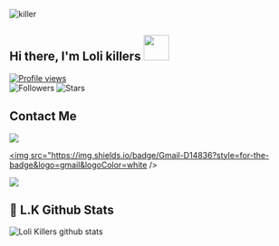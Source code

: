 ![killer](https://telegra.ph/file/7d7ce788e023b491b8d14.jpg)

## Hi there, I'm Loli killers <img src="https://raw.githubusercontent.com/MartinHeinz/MartinHeinz/master/wave.gif" width="45px">
[![Profile views](https://gpvc.arturio.dev/LoliKillers)](https://github.com/LoliKillers)                                                                                                                  
![Followers](https://img.shields.io/github/followers/LoliKillers?style=social)
![Stars](https://img.shields.io/github/stars/LoliKillers?style=social)

## Contact Me
<a href="https://t.me/Loli_Killers" alt="Telegram!"> <img src="https://aleen42.github.io/badges/src/telegram.svg" /> </a>

<a href="lolikillers751@gmail.com" alt="Email"> <img src="https://img.shields.io/badge/Gmail-D14836?style=for-the-badge&logo=gmail&logoColor=white /> </a>

<a href="https://wa.me/6285852203076" alt="Whatsapp!"> <img src="https://aleen42.github.io/badges/src/whatsapp.svg" /> </a>

## 🎯 **L.K Github Stats**
![Loli Killers github stats](https://github-readme-stats.vercel.app/api?username=LoliKillers&show_icons=true&include_all_commits=true&theme=tokyonight)

